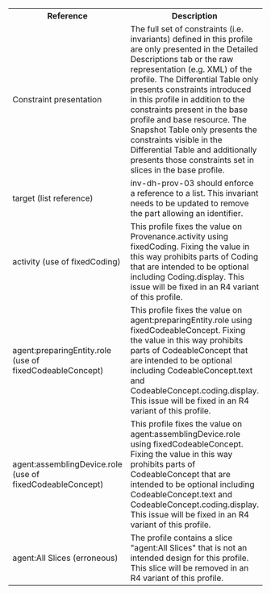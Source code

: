<table class="list" width="100%">
<tbody>
  <tr>
    <th>Reference</th>
    <th>Description</th>
    <th>Issue No.</th>
  </tr>
  <tr>
        <td>Constraint presentation</td>
        <td>The full set of constraints (i.e. invariants) defined in this profile are only presented in the Detailed Descriptions tab or the raw representation (e.g. XML) of the profile. The Differential Table only presents constraints introduced in this profile in addition to the constraints present in the base profile and base resource. The Snapshot Table only presents the constraints visible in the Differential Table and additionally presents those constraints set in slices in the base profile.</td>
        <td>See Zulip <a href="https://chat.fhir.org/#narrow/stream/179252-IG-creation/topic/Derived.20profile.20snapshot.20missing.20upstream.20invariants">Derived profile snapshot missing upstream invariants</a> stream</td>
      </tr>
      <tr>        
        <td>target (list reference)</td>
        <td>inv-dh-prov-03 should enforce a reference to a list. This invariant needs to be updated to remove the part allowing an identifier.</td>
        <td>See <a href="https://github.com/AuDigitalHealth/ci-fhir-stu3/issues/28">ci-fhir-stu3/issues/28</a></td>
      </tr>
      <tr>
        <td>activity (use of fixedCoding)</td>
        <td>This profile fixes the value on Provenance.activity using fixedCoding. Fixing the value in this way prohibits parts of Coding that are intended to be optional including Coding.display. This issue will be fixed in an R4 variant of this profile.</td>
        <td>See <a href="https://github.com/AuDigitalHealth/ci-fhir-stu3/issues/48">ci-fhir-stu3/issues/48</a></td>
      </tr>
      <tr>
        <td>agent:preparingEntity.role (use of fixedCodeableConcept)</td>
        <td>This profile fixes the value on agent:preparingEntity.role using fixedCodeableConcept. Fixing the value in this way prohibits parts of CodeableConcept that are intended to be optional including CodeableConcept.text and CodeableConcept.coding.display. This issue will be fixed in an R4 variant of this profile.</td>
        <td>See <a href="https://github.com/AuDigitalHealth/ci-fhir-stu3/issues/48">ci-fhir-stu3/issues/48</a></td>
      </tr>
      <tr>
        <td>agent:assemblingDevice.role (use of fixedCodeableConcept)</td>
        <td>This profile fixes the value on agent:assemblingDevice.role using fixedCodeableConcept. Fixing the value in this way prohibits parts of CodeableConcept that are intended to be optional including CodeableConcept.text and CodeableConcept.coding.display. This issue will be fixed in an R4 variant of this profile.</td>
        <td>See <a href="https://github.com/AuDigitalHealth/ci-fhir-stu3/issues/48">ci-fhir-stu3/issues/48</a></td>
      </tr>
      <tr>
        <td>agent:All Slices (erroneous)</td>
        <td>The profile contains a slice "agent:All Slices" that is not an intended design for this profile. This slice will be removed in an R4 variant of this profile.</td>
        <td>See <a href="https://github.com/AuDigitalHealth/ci-fhir-stu3/issues/72">ci-fhir-stu3/issues/72</a></td>
      </tr>
 </tbody>
</table>

